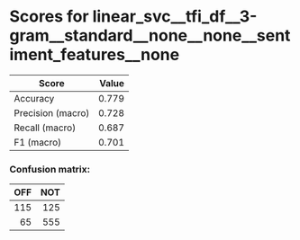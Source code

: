# Scores for linear_svc__tfi_df__3-gram__standard__none__none__sentiment_features__none
|      Score      |Value|
|-----------------|----:|
|Accuracy         |0.779|
|Precision (macro)|0.728|
|Recall (macro)   |0.687|
|F1 (macro)       |0.701|

### Confusion matrix:
|OFF|NOT|
|--:|--:|
|115|125|
| 65|555|
